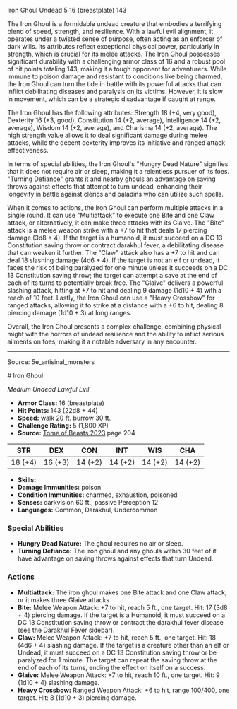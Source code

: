 <MonsterName/>Iron Ghoul</MonsterName>
<CreatureType/>Undead</CreatureType>
<CR/>5</CR>
<AC/>16 (breastplate)</AC>
<HP/>143</HP>
<summary>The Iron Ghoul is a formidable undead creature that embodies a terrifying blend of speed, strength, and resilience. With a lawful evil alignment, it operates under a twisted sense of purpose, often acting as an enforcer of dark wills. Its attributes reflect exceptional physical power, particularly in strength, which is crucial for its melee attacks. The Iron Ghoul possesses significant durability with a challenging armor class of 16 and a robust pool of hit points totaling 143, making it a tough opponent for adventurers. While immune to poison damage and resistant to conditions like being charmed, the Iron Ghoul can turn the tide in battle with its powerful attacks that can inflict debilitating diseases and paralysis on its victims. However, it is slow in movement, which can be a strategic disadvantage if caught at range.</summary>

<detail>

The Iron Ghoul has the following attributes: Strength 18 (+4, very good), Dexterity 16 (+3, good), Constitution 14 (+2, average), Intelligence 14 (+2, average), Wisdom 14 (+2, average), and Charisma 14 (+2, average). The high strength value allows it to deal significant damage during melee attacks, while the decent dexterity improves its initiative and ranged attack effectiveness.

In terms of special abilities, the Iron Ghoul's "Hungry Dead Nature" signifies that it does not require air or sleep, making it a relentless pursuer of its foes. "Turning Defiance" grants it and nearby ghouls an advantage on saving throws against effects that attempt to turn undead, enhancing their longevity in battle against clerics and paladins who can utilize such spells.

When it comes to actions, the Iron Ghoul can perform multiple attacks in a single round. It can use "Multiattack" to execute one Bite and one Claw attack, or alternatively, it can make three attacks with its Glaive. The "Bite" attack is a melee weapon strike with a +7 to hit that deals 17 piercing damage (3d8 + 4). If the target is a humanoid, it must succeed on a DC 13 Constitution saving throw or contract darakhul fever, a debilitating disease that can weaken it further. The "Claw" attack also has a +7 to hit and can deal 18 slashing damage (4d6 + 4). If the target is not an elf or undead, it faces the risk of being paralyzed for one minute unless it succeeds on a DC 13 Constitution saving throw; the target can attempt a save at the end of each of its turns to potentially break free. The "Glaive" delivers a powerful slashing attack, hitting at +7 to hit and dealing 9 damage (1d10 + 4) with a reach of 10 feet. Lastly, the Iron Ghoul can use a "Heavy Crossbow" for ranged attacks, allowing it to strike at a distance with a +6 to hit, dealing 8 piercing damage (1d10 + 3) at long ranges.

Overall, the Iron Ghoul presents a complex challenge, combining physical might with the horrors of undead resilience and the ability to inflict serious ailments on foes, making it a notable adversary in any encounter.</detail>



---

Source: 5e_artisinal_monsters

<statblock>
# Iron Ghoul

*Medium* *Undead* *Lawful Evil*

- **Armor Class:** 16 (breastplate)
- **Hit Points:** 143 (22d8 + 44)
- **Speed:** walk 20 ft. burrow 30 ft.
- **Challenge Rating:** 5 (1,800 XP)
- **Source:** [Tome of Beasts 2023](https://koboldpress.com/kpstore/product/tome-of-beasts-1-2023-edition/) page 204

| STR | DEX | CON | INT | WIS | CHA |
| --- | --- | --- | --- | --- | --- |
| 18 (+4) | 16 (+3) | 14 (+2) | 14 (+2) | 14 (+2) | 14 (+2) |

- **Skills:** 
- **Damage Immunities:** poison
- **Condition Immunities:** charmed, exhaustion, poisoned
- **Senses:** darkvision 60 ft., passive Perception 12
- **Languages:** Common, Darakhul, Undercommon

### Special Abilities

- **Hungry Dead Nature:** The ghoul requires no air or sleep.
- **Turning Defiance:** The iron ghoul and any ghouls within 30 feet of it have advantage on saving throws against effects that turn Undead.

### Actions

- **Multiattack:** The iron ghoul makes one Bite attack and one Claw attack, or it makes three Glaive attacks.
- **Bite:** Melee Weapon Attack: +7 to hit, reach 5 ft., one target. Hit: 17 (3d8 + 4) piercing damage. If the target is a Humanoid, it must succeed on a DC 13 Constitution saving throw or contract the darakhul fever disease (see the Darakhul Fever sidebar).
- **Claw:** Melee Weapon Attack: +7 to hit, reach 5 ft., one target. Hit: 18 (4d6 + 4) slashing damage. If the target is a creature other than an elf or Undead, it must succeed on a DC 13 Constitution saving throw or be paralyzed for 1 minute. The target can repeat the saving throw at the end of each of its turns, ending the effect on itself on a success.
- **Glaive:** Melee Weapon Attack: +7 to hit, reach 10 ft., one target. Hit: 9 (1d10 + 4) slashing damage.
- **Heavy Crossbow:** Ranged Weapon Attack: +6 to hit, range 100/400, one target. Hit: 8 (1d10 + 3) piercing damage.
</statblock>


